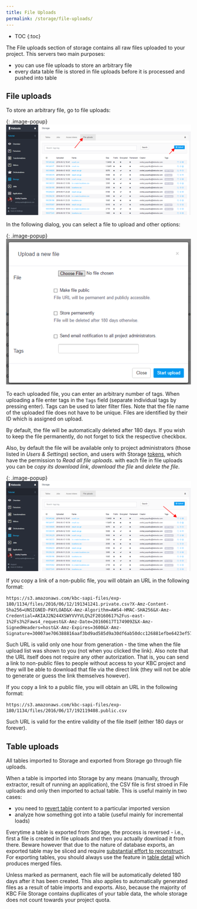 ```yaml
---
title: File Uploads
permalink: /storage/file-uploads/
---
```


* TOC
{:toc}


The File uploads section of storage contains all raw files uploaded to your project.
This servers two main purposes:
- you can use file uploads to store an arbitrary file
- every data table file is stored in file uploads before it is processed and pushed into table

## File uploads
To store an arbitrary file, go to file uploads:

{: .image-popup}
![Screenshot - File uploads](/storage/file-uploads/file-uploads.png)

In the following dialog, you can select a file to upload and other options:

{: .image-popup}
![Screenshot - File upload detail](/storage/file-uploads/file-upload-detail.png)

To each uploaded file, you can enter an arbitrary number of tags. When uploading a file enter tags in the
`Tags` field (separate individual tags by pressing enter). Tags can be used to later filter files. Note that the
file name of the uploaded file does not have to be unique. Files are identified by their ID which is assigned
on upload.

By default, the file will be automatically deleted after 180 days. If you wish to keep the file permanently,
do not forget to tick the respective checkbox.

Also, by default the file will be available only to project
administrators (those listed in *Users & Settings*) section, and users with Storage
[tokens](/storage/tokens/), which have the permission to *Read all file uploads*.
with each file in file uploads you can be *copy its download link*, *download the file* and *delete the file*.

{: .image-popup}
![Screenshot - File upload detail](/storage/file-uploads/file-uploads-download-file.png)

If you copy a link of a non-public file, you will obtain an URL in the following format:

    https://s3.amazonaws.com/kbc-sapi-files/exp-180/1134/files/2016/06/12/191341241.private.csv?X-Amz-Content-Sha256=UNSIGNED-PAYLOAD&X-Amz-Algorithm=AWS4-HMAC-SHA256&X-Amz-Credential=AKIAJ2N244XSWYVVYVLQ%2F20160617%2Fus-east-1%2Fs3%2Faws4_request&X-Amz-Date=20160617T174909Z&X-Amz-SignedHeaders=host&X-Amz-Expires=3600&X-Amz-Signature=30007ae706388816aaf3bd9ad585d9a30df6ab50dcc126881efbe6423ef57909

Such URL is valid only one hour from generation - the time when the file upload list was shown to you
(not when you clicked the link). Also note that the URL itself does not require any other autorization.
That is, you can send a link to non-public files to people without access to your KBC project and they
will be able to download that file via the direct link (they will not be able to generate or guess the link
themselves however).

If you copy a link to a public file, you will obtain an URL in the following format:

    https://s3.amazonaws.com/kbc-sapi-files/exp-180/1134/files/2016/06/17/192119408.public.csv

Such URL is valid for the entire validity of the file itself (either 180 days or forever).

## Table uploads
All tables imported to Storage and exported from Storage go through file uploads.

When a table is imported into Storage by any means (manually, through extractor, result of running an application),
the CSV file is first stroed in File uploads and only then imported to actual table. This is useful mainly in two
cases:

- you need to [revert table](/storage/tables/#events) content to a particular imported version
- analyze how something got into a table (useful mainly for incremental loads)

Everytime a table is exported from Storage, the process is reversed - i.e., first a file is
created in file uploads and then you actually download it from there. Beware however that due to the
nature of database exports, an exported table may be sliced and require
[substantial effort to reconstruct](http://developers.keboola.com/integrate/storage/api/import-export/#working-with-sliced-files). For
exporting tables, you should always use the feature in [table detail](/storage/tables/#export) which
produces merged files.

Unless marked as permanent, each file will be automatically deleted 180 days after it has been created. This
also applies to automatically generated files as a result of table imports and exports. Also, because the
majority of KBC File Storage contains dupllicates of your table data, the whole storage does not
count towards your project quota.

